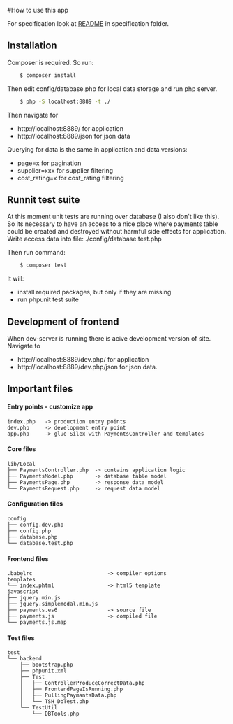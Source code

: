 #How to use this app

For specification look at [README](specification/README.txt) in specification folder.

## Installation

Composer is required. So run:
```bash
    $ composer install
```

Then edit config/database.php for local data storage and run php server.
```bash
    $ php -S localhost:8889 -t ./
``` 


Then navigate for 
- http://localhost:8889/ for application   
- http://localhost:8889/json for json data

Querying for data is the same in application and data versions:
- page=x for pagination
- supplier=xxx for supplier filtering
- cost_rating=x for cost_rating filtering


## Runnit test suite

At this moment unit tests are running over database (I also don't like 
this). So its necessary to have an access to a nice place where payments table
could be created and destroyed without harmful side effects for application.
Write access data into file: ./config/database.test.php

Then run command:
```bash
    $ composer test
```

It will:
- install required packages, but only if they are missing
- run phpunit test suite


## Development of frontend

When dev-server is running there is acive development version of site.
Navigate to 
- http://localhost:8889/dev.php/ for application   
- http://localhost:8889/dev.php/json for json data.


## Important files

#### Entry points - customize app
    index.php   -> production entry points
    dev.php     -> development entry point
    app.php     -> glue Silex with PaymentsController and templates
    
#### Core files
    lib/Local
    ├── PaymentsController.php  -> contains application logic
    ├── PaymentsModel.php       -> database table model
    ├── PaymentsPage.php        -> response data model
    └── PaymentsRequest.php     -> request data model

#### Configuration files
    config
    ├── config.dev.php
    ├── config.php
    ├── database.php
    └── database.test.php

#### Frontend files
    .babelrc                        -> compiler options
    templates
    └── index.phtml                 -> html5 template
    javascript
    ├── jquery.min.js
    ├── jquery.simplemodal.min.js
    ├── payments.es6                -> source file
    ├── payments.js                 -> compiled file
    └── payments.js.map

#### Test files
    test
    └── backend
        ├── bootstrap.php
        ├── phpunit.xml
        ├── Test
        │   ├── ControllerProduceCorrectData.php
        │   ├── FrontendPageIsRunning.php
        │   ├── PullingPaymantsData.php
        │   └── TSH_DbTest.php
        └── TestUtil
            └── DBTools.php
